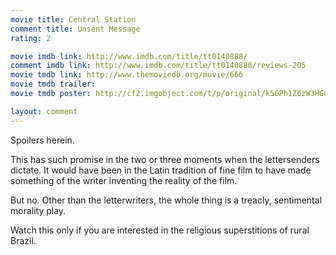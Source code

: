 ```yaml
---
movie title: Central Station
comment title: Unsent Message
rating: 2

movie imdb link: http://www.imdb.com/title/tt0140888/
comment imdb link: http://www.imdb.com/title/tt0140888/reviews-205
movie tmdb link: http://www.themoviedb.org/movie/666
movie tmdb trailer: 
movie tmdb poster: http://cf2.imgobject.com/t/p/original/k50Ph1Z6zW3HGoZ8dqdnWnj78wn.jpg

layout: comment
---
```


Spoilers herein.

This has such promise in the two or three moments when the lettersenders dictate. It would have been in the Latin tradition of fine film to have made something of the writer inventing the reality of the film.

But no. Other than the letterwriters, the whole thing is a treacly, sentimental morality play.

Watch this only if you are interested in the religious superstitions of rural Brazil.